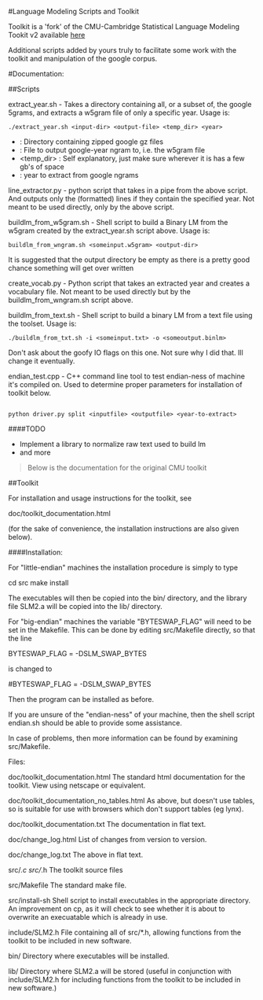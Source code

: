 #Language Modeling Scripts and Toolkit

Toolkit is a 'fork' of the CMU-Cambridge Statistical Language Modeling Tookit v2 available [here](http://www.speech.cs.cmu.edu/SLM_info.html)

Additional scripts added by yours truly to facilitate some work with the toolkit and manipulation of the google corpus.

#Documentation:

##Scripts

extract_year.sh - Takes a directory containing all, or a subset of, the google 5grams, and extracts a w5gram file of only a specific year. Usage is:

```
./extract_year.sh <input-dir> <output-file> <temp_dir> <year>

```
    
* <input-dir>           : Directory containing zipped google gz files
* <output-file>         : File to output google-year ngram to, i.e. the w5gram file
* <temp_dir>            : Self explanatory, just make sure wherever it is has a few gb's of space
* <year>                : year to extract from google ngrams


line_extractor.py - python script that takes in a pipe from the above script. And outputs only the (formatted) lines if they contain the specified year. Not meant to be used directly, only by the above script.

buildlm_from_w5gram.sh - Shell script to build a Binary LM from the w5gram created by the extract_year.sh script above. Usage is:

```
buildlm_from_wngram.sh <someinput.w5gram> <output-dir>

```

It is suggested that the output directory be empty as there is a pretty good chance something will get over written

create_vocab.py - Python script that takes an extracted year and creates a vocabulary file. Not meant to be used directly but by the buildlm_from_wngram.sh script above.

buildlm_from_text.sh - Shell script to build a binary LM from a text file using the toolset. Usage is:

```
./buildlm_from_txt.sh -i <someinput.txt> -o <someoutput.binlm> 

```

Don't ask about the goofy IO flags on this one. Not sure why I did that. Ill change it eventually.

endian_test.cpp - C++ command line tool to test endian-ness of machine it's compiled on. Used to determine proper parameters for installation of toolkit below.


```

python driver.py split <inputfile> <outputfile> <year-to-extract>

```

####TODO

* Implement a library to normalize raw text used to build lm
* and more

> Below is the documentation for the original CMU toolkit

##Toolkit

For installation and usage instructions for the toolkit, see 

doc/toolkit_documentation.html

(for the sake of convenience, the installation instructions are also
given below).

####Installation:

For "little-endian" machines the installation procedure is simply to type

  cd src
  make install

The executables will then be copied into the bin/ directory, and the
library file SLM2.a will be copied into the lib/ directory.

For "big-endian" machines the variable "BYTESWAP_FLAG" will 
need to be set in the Makefile. This can be done by editing 
src/Makefile directly, so that the line

BYTESWAP_FLAG  = -DSLM_SWAP_BYTES

is changed to 

\#BYTESWAP_FLAG  = -DSLM_SWAP_BYTES

Then the program can be installed as before.

If you are unsure of the "endian-ness" of your machine, then the shell
script endian.sh should be able to provide some assistance.

In case of problems, then more information can be found by examining
src/Makefile.

Files:

doc/toolkit_documentation.html   The standard html documentation for the 
   toolkit. View using netscape or equivalent.

doc/toolkit_documentation_no_tables.html   As above, but doesn't use 
   tables, so is suitable for use with browsers which don't support
   tables (eg lynx).

doc/toolkit_documentation.txt   The documentation in flat text.

doc/change_log.html   List of changes from version to version.

doc/change_log.txt   The above in flat text. 

src/*.c src/*.h  The toolkit source files

src/Makefile  The standard make file.

src/install-sh  Shell script to install executables in the appropriate
   directory. An improvement on cp, as it will check to see whether it is 
   about to overwrite an execuatable which is already in use.

include/SLM2.h   File containing all of src/*.h, allowing 
   functions from the toolkit to be included in new software.

bin/   Directory where executables will be installed.

lib/   Directory where SLM2.a will be stored (useful in conjunction with 
   include/SLM2.h for including functions from the toolkit to be included 
   in new software.)





